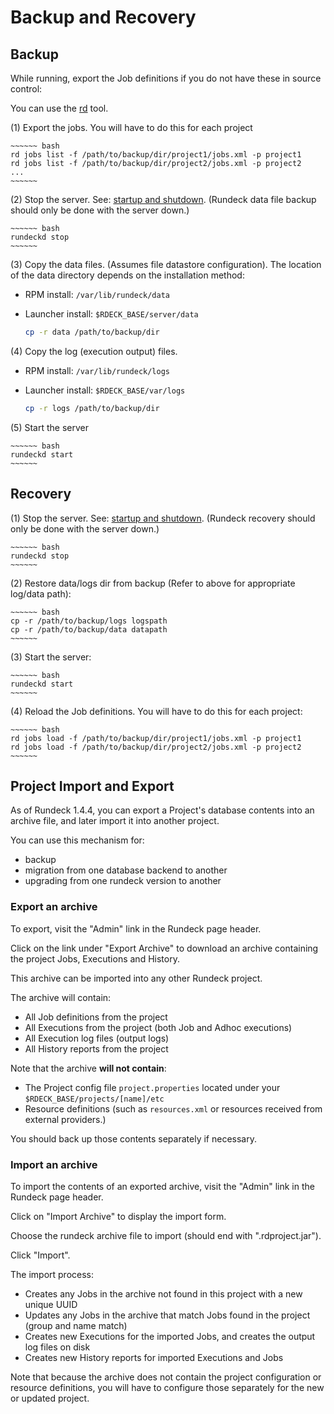 # Backup and Recovery

## Backup

While running, export the Job definitions if you do not have these in source control:

You can use the [rd] tool.

(1) Export the jobs. You will have to do this for each project

    ~~~~~~ bash
    rd jobs list -f /path/to/backup/dir/project1/jobs.xml -p project1
    rd jobs list -f /path/to/backup/dir/project2/jobs.xml -p project2
    ...
    ~~~~~~

(2) Stop the server. See: [startup and shutdown](/administration/maintenance/startup.md). (Rundeck data file backup should only be done with the server down.)

    ~~~~~~ bash
    rundeckd stop
    ~~~~~~

(3) Copy the data files. (Assumes file datastore configuration). The
location of the data directory depends on the installation method:

- RPM install: `/var/lib/rundeck/data`
- Launcher install: `$RDECK_BASE/server/data`


    ~~~~~~ bash
    cp -r data /path/to/backup/dir
    ~~~~~~

(4) Copy the log (execution output) files.

- RPM install: `/var/lib/rundeck/logs`
- Launcher install: `$RDECK_BASE/var/logs`


    ~~~~~~ bash
    cp -r logs /path/to/backup/dir
    ~~~~~~

(5) Start the server

    ~~~~~~ bash
    rundeckd start
    ~~~~~~

[rd]: https://rundeck.github.io/rundeck-cli/

## Recovery

(1) Stop the server. See: [startup and shutdown](/administration/maintenance/startup.md). (Rundeck recovery should only be done with the server down.)

    ~~~~~~ bash
    rundeckd stop
    ~~~~~~

(2) Restore data/logs dir from backup (Refer to above for appropriate log/data path):

    ~~~~~~ bash
    cp -r /path/to/backup/logs logspath
    cp -r /path/to/backup/data datapath
    ~~~~~~

(3) Start the server:

    ~~~~~~ bash
    rundeckd start
    ~~~~~~

(4) Reload the Job definitions. You will have to do this for each project:

    ~~~~~~ bash
    rd jobs load -f /path/to/backup/dir/project1/jobs.xml -p project1
    rd jobs load -f /path/to/backup/dir/project2/jobs.xml -p project2
    ~~~~~~

## Project Import and Export

As of Rundeck 1.4.4, you can export a Project's database contents into an archive file, and later import it into another project.

You can use this mechanism for:

- backup
- migration from one database backend to another
- upgrading from one rundeck version to another

### Export an archive

To export, visit the "Admin" link in the Rundeck page header.

Click on the link under "Export Archive" to download an archive containing the project Jobs, Executions and History.

This archive can be imported into any other Rundeck project.

The archive will contain:

- All Job definitions from the project
- All Executions from the project (both Job and Adhoc executions)
- All Execution log files (output logs)
- All History reports from the project

Note that the archive **will not contain**:

- The Project config file `project.properties` located under your `$RDECK_BASE/projects/[name]/etc`
- Resource definitions (such as `resources.xml` or resources received from external providers.)

You should back up those contents separately if necessary.

### Import an archive

To import the contents of an exported archive, visit the "Admin" link in the Rundeck page header.

Click on "Import Archive" to display the import form.

Choose the rundeck archive file to import (should end with ".rdproject.jar").

Click "Import".

The import process:

- Creates any Jobs in the archive not found in this project with a new unique UUID
- Updates any Jobs in the archive that match Jobs found in the project (group and name match)
- Creates new Executions for the imported Jobs, and creates the output log files on disk
- Creates new History reports for imported Executions and Jobs

Note that because the archive does not contain the project configuration or resource definitions, you
will have to configure those separately for the new or updated project.

